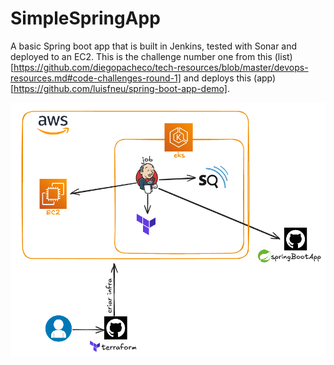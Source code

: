 # SimpleSpringApp

A basic Spring boot app that is built in Jenkins, tested with Sonar and deployed to an EC2.
This is the challenge number one from this (list)[https://github.com/diegopacheco/tech-resources/blob/master/devops-resources.md#code-challenges-round-1] and deploys this (app)[https://github.com/luisfneu/spring-boot-app-demo].

![App Diagram](image.png)